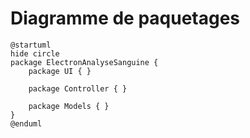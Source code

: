 # Diagramme de paquetages

```plantuml
@startuml
hide circle
package ElectronAnalyseSanguine {
    package UI { }

    package Controller { }

    package Models { }
}
@enduml
```
